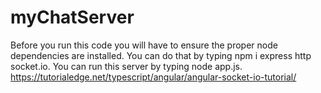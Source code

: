 # myChatServer

Before you run this code you will have to ensure the proper node dependencies are installed. 
You can do that by typing npm i express http socket.io. You can run this server by typing node app.js.
https://tutorialedge.net/typescript/angular/angular-socket-io-tutorial/
